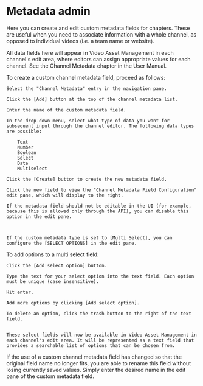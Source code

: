 # Metadata admin



Here you can create and edit custom metadata fields for chapters. These are useful when you need to associate information with a whole channel, as opposed to individual videos (i.e. a team name or website).

All data fields here will appear in Video Asset Management in each channel's edit area, where editors can assign appropriate values for each channel. See the Channel Metadata chapter in the User Manual.

To create a custom channel metadata field, proceed as follows:

    Select the "Channel Metadata" entry in the navigation pane.

    Click the [Add] button at the top of the channel metadata list.

    Enter the name of the custom metadata field.

    In the drop-down menu, select what type of data you want for subsequent input through the channel editor. The following data types are possible:

        Text
        Number
        Boolean
        Select
        Date
        Multiselect

    Click the [Create] button to create the new metadata field.

    Click the new field to view the "Channel Metadata Field Configuration" edit pane, which will display to the right.

    If the metadata field should not be editable in the UI (for example, because this is allowed only through the API), you can disable this option in the edit pane.



    If the custom metadata type is set to [Multi Select], you can configure the [SELECT OPTIONS] in the edit pane.




To add options to a multi select field:

    Click the [Add select option] button.

    Type the text for your select option into the text field. Each option must be unique (case insensitive).

    Hit enter.

    Add more options by clicking [Add select option].

    To delete an option, click the trash button to the right of the text field.


    These select fields will now be available in Video Asset Management in each channel's edit area. It will be represented as a text field that provides a searchable list of options that can be chosen from.


If the use of a custom channel metadata field has changed so that the original field name no longer fits, you are able to rename this field without losing currently saved values. Simply enter the desired name in the edit pane of the custom metadata field.


